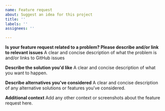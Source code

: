 ```yaml
---
name: Feature request
about: Suggest an idea for this project
title: ''
labels: ''
assignees: ''

---
```


**Is your feature request related to a problem? Please describe and/or link to relevant issues**
A clear and concise description of what the problem is and/or links to GitHub issues

**Describe the solution you'd like**
A clear and concise description of what you want to happen.

**Describe alternatives you've considered**
A clear and concise description of any alternative solutions or features you've considered.

**Additional context**
Add any other context or screenshots about the feature request here.
